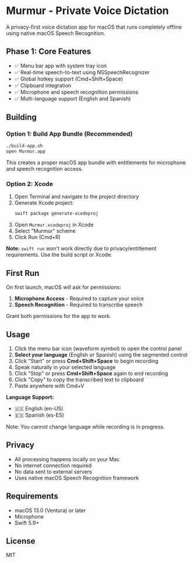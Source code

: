 # Murmur - Private Voice Dictation

A privacy-first voice dictation app for macOS that runs completely offline using native macOS Speech Recognition.

## Phase 1: Core Features

- ✅ Menu bar app with system tray icon
- ✅ Real-time speech-to-text using NSSpeechRecognizer
- ✅ Global hotkey support (Cmd+Shift+Space)
- ✅ Clipboard integration
- ✅ Microphone and speech recognition permissions
- ✅ Multi-language support (English and Spanish)

## Building

### Option 1: Build App Bundle (Recommended)
```bash
./build-app.sh
open Murmur.app
```

This creates a proper macOS app bundle with entitlements for microphone and speech recognition access.

### Option 2: Xcode
1. Open Terminal and navigate to the project directory
2. Generate Xcode project:
   ```bash
   swift package generate-xcodeproj
   ```
3. Open `Murmur.xcodeproj` in Xcode
4. Select "Murmur" scheme
5. Click Run (Cmd+R)

**Note:** `swift run` won't work directly due to privacy/entitlement requirements. Use the build script or Xcode.

## First Run

On first launch, macOS will ask for permissions:
1. **Microphone Access** - Required to capture your voice
2. **Speech Recognition** - Required to transcribe speech

Grant both permissions for the app to work.

## Usage

1. Click the menu bar icon (waveform symbol) to open the control panel
2. **Select your language** (English or Spanish) using the segmented control
3. Click "Start" or press **Cmd+Shift+Space** to begin recording
4. Speak naturally in your selected language
5. Click "Stop" or press **Cmd+Shift+Space** again to end recording
6. Click "Copy" to copy the transcribed text to clipboard
7. Paste anywhere with Cmd+V

**Language Support:**
- 🇺🇸 English (en-US)
- 🇪🇸 Spanish (es-ES)

Note: You cannot change language while recording is in progress.

## Privacy

- All processing happens locally on your Mac
- No internet connection required
- No data sent to external servers
- Uses native macOS Speech Recognition framework

## Requirements

- macOS 13.0 (Ventura) or later
- Microphone
- Swift 5.9+

## License

MIT
